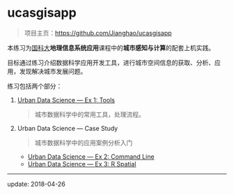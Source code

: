 # ucasgisapp

> 项目主页：https://github.com/Jianghao/ucasgisapp

本练习为[国科大](http://www.ucas.ac.cn/)**地理信息系统应用**课程中的**城市感知与计算**的配套上机实践。

目标通过练习介绍数据科学应用开发工具，进行城市空间信息的获取、分析、应用，发现解决城市发展问题。

练习包括两个部分：

1. [Urban Data Science — Ex 1: Tools](http://jianghao.wang/ucasgisapp/ex1.html)

	> 城市数据科学中的常用工具，处理流程。

2. Urban Data Science — Case Study

	> 城市数据科学中的应用案例分析入门
 
	- [Urban Data Science — Ex 2: Command Line](http://jianghao.wang/ucasgisapp/ex2.html)
	- [Urban Data Science — Ex 3: R Spatial](http://jianghao.wang/ucasgisapp/ex3.html)


---
update: 2018-04-26